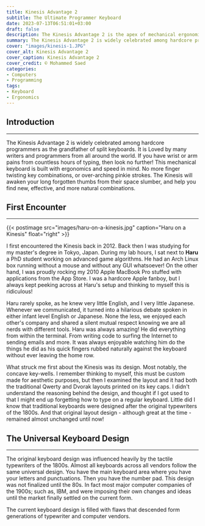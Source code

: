 ```yaml
---
title: Kinesis Advantage 2
subtitle: The Ultimate Programmer Keyboard
date: 2023-07-13T06:51:01+03:00
draft: false
description: The Kinesis Advantage 2 is the apex of mechanical ergonomic keyboards. It comes with either tactile cherry brown or linear silent cherry red switches. Its concave key-wells help you maintain a relaxed pronated reach as you're able to press all keys without stretching out your hand. If you have wrist pains or simply want to type faster, the Kinesis Advantage 2 is your goto solution.
summary: The Kinesis Advantage 2 is widely celebrated among hardcore programmers as the grandfather of split keyboards. It is Loved by many writers and programmers from all around the world. If you have wrist or arm pains from countless hours of typing, then look no further! This mechanical keyboard is built with ergonomics and speed in mind. No more finger twisting key combinations, or over-arching pinkie strokes. The Kinesis will awaken your long forgotten thumbs from their space slumber, and help you find new, effective, and more natural combinations.
cover: "images/kinesis-1.JPG"
cover_alt: Kinesis Advantage 2
cover_caption: Kinesis Advantage 2
cover_credit: © Mohammed Saed
categories:
- Computers
- Programming
tags:
- Keyboard
- Ergonomics
---
```


## Introduction
---
The Kinesis Advantage 2 is widely celebrated among hardcore programmers as the
grandfather of split keyboards. It is Loved by many writers and programmers from
all around the world. If you have wrist or arm pains from countless hours of
typing, then look no further! This mechanical keyboard is built with ergonomics
and speed in mind. No more finger twisting key combinations, or over-arching
pinkie strokes. The Kinesis will awaken your long forgotten thumbs from their
space slumber, and help you find new, effective, and more natural combinations.

## First Encounter
---
{{< postimage src="images/haru-on-a-kinesis.jpg" caption="Haru on a Kinesis" float="right" >}}

I first encountered the Kinesis back in 2012. Back then I was studying for my
master's degree in Tokyo, Japan. During my lab hours, I sat next to **Haru** a
PhD student working on advanced game algorithms. He had an Arch Linux box
running without a mouse and without any GUI whatsoever! On the other hand, I was
proudly rocking my 2010 Apple MacBook Pro stuffed with applications from the App
Store. I was a hardcore Apple fanboy, but I always kept peeking across at Haru's
setup and thinking to myself this is ridiculous!

Haru rarely spoke, as he knew very little English, and I very little Japanese.
Whenever we communicated, it turned into a hilarious debate spoken in either
infant level English or Japanese. None the less, we enjoyed each other's company
and shared a silent mutual respect knowing we are all nerds with different
tools. Haru was always amazing! He did everything from within the terminal. From
writing code to surfing the Internet to sending emails and more. It was always
enjoyable watching him do the things he did as his quick fingers rubbed
naturally against the keyboard without ever leaving the home row.

What struck me first about the Kinesis was its design. Most notably, the concave
key-wells. I remember thinking to myself, this must be custom made for aesthetic
purposes, but then I examined the layout and it had both the traditional Qwerty
and Dvorak layouts printed on its key caps. I didn't understand the reasoning
behind the design, and thought if I got used to that I might end up forgetting
how to type on a regular keyboard. Little did I know that traditional keyboards
were designed after the original typewriters of the 1800s. And that original
layout design - although great at the time - remained almost unchanged until
now!

## The Universal Keyboard Design
---
The original keyboard design was influenced heavily by the tactile typewriters
of the 1800s. Almost all keyboards across all vendors follow the same universal
design. You have the main keyboard area where you have your letters and
punctuations. Then you have the number pad. This design was not finalized until
the 80s. In fact most major computer companies of the 1900s; such as, IBM, and
were imposing their own changes and ideas until the market finally settled on
the current form.

The current keyboard design is filled with flaws that descended form generations
of typewriter and computer vendors.

<!-- The first documented version of a typewriter is the [scrittura tattile][1] -->
<!-- "tactile writer". It was built in 1575 by an Italian printmaker Francesco -->
<!-- Rampazetto. The machine was meant to impress letters on paper. -->

[1]:https://museocasertaolivetti.altervista.org/scrittura/ "scrittura tattile"
